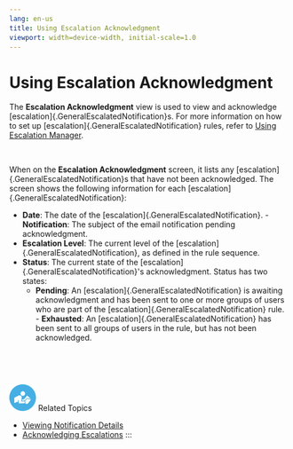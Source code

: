 ```yaml
---
lang: en-us
title: Using Escalation Acknowledgment
viewport: width=device-width, initial-scale=1.0
---
```


#  Using Escalation Acknowledgment

The **Escalation Acknowledgment** view is used to view and acknowledge
[escalation]{.GeneralEscalatedNotification}s. For more information on how to set up [escalation]{.GeneralEscalatedNotification} rules, refer
to [Using Escalation Manager](Using-Escalation-Manager.md).

 

When on the **Escalation Acknowledgment** screen, it lists any
[escalation]{.GeneralEscalatedNotification}s that have not been acknowledged. The screen shows the following information for each
[escalation]{.GeneralEscalatedNotification}: 
-   **Date**: The date of the
    [escalation]{.GeneralEscalatedNotification}. -   **Notification**: The subject of the email notification pending
    acknowledgment.
-   **Escalation Level**: The current level of the
    [escalation]{.GeneralEscalatedNotification}, as defined in the rule     sequence.
-   **Status**: The current state of the
    [escalation]{.GeneralEscalatedNotification}\'s acknowledgment.     Status has two states:
    -   **Pending**: An [escalation]{.GeneralEscalatedNotification} is         awaiting acknowledgment and has been sent to one or more groups
        of users who are part of the
        [escalation]{.GeneralEscalatedNotification} rule.     -   **Exhausted**: An [escalation]{.GeneralEscalatedNotification}
        has been sent to all groups of users in the rule, but has not
        been acknowledged.

 

 

![White \"person reading\" icon on blue circular background](../../../Resources/Images/moreinfo-icon(48x48).png "More Info icon")
Related Topics

-   [Viewing Notification Details](Viewing-Notification-Details.md)
-   [Acknowledging Escalations](Acknowledging-Escalations.md)
:::

 

